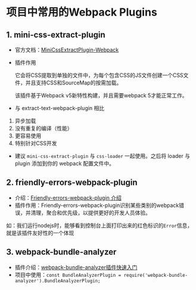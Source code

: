 # 项目中常用的Webpack Plugins

## 1. mini-css-extract-plugin

- 官方文档：[MiniCssExtractPlugin-Webpack](https://webpack.docschina.org/plugins/mini-css-extract-plugin/)
- 插件作用

  它会将CSS提取到单独的文件中，为每个包含CSS的JS文件创建一个CSS文件，并且支持CSS和SourceMap的按需加载。
  
  该插件基于Webpack v5新特性构建，并且需要webpack 5才能正常工作。
- 与 extract-text-webpack-plugin 相比

1. 异步加载
2. 没有重复的编译（性能）
3. 更容易使用
4. 特别针对CSS开发

- 建议 `mini-css-extract-plugin` 与 `css-loader` 一起使用。之后将 loader 与 plugin 添加到你的 webpack 配置文件中。

## 2. friendly-errors-webpack-plugin

- 介绍：[Friendly-errors-webpack-plugin 介绍](https://www.cnblogs.com/angelasp/p/10622283.html)
- 插件作用：Friendly-errors-webpack-plugin识别某些类别的webpack错误，并清理，聚合和优先级，以提供更好的开发人员体验。

如：我们运行nodejs时，能够看到控制台上面打印出来的红色标识的`Error`信息，就是该插件友好性的一个体现

## 3. webpack-bundle-analyzer

- 插件介绍：[webpack-bundle-analyzer插件快速入门](https://juejin.cn/post/6844903825216651271)
- 项目中使用：`const BundleAnalyzerPlugin = require('webpack-bundle-analyzer').BundleAnalyzerPlugin;`



